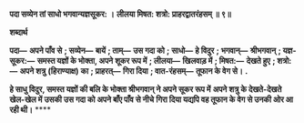 **पदा सव्येन तां साधो भगवान्यज्ञसूकर: ।** **लीलया मिषत: शत्रो: प्राहरद्वातरंहसम् ॥ ९॥** 

**शब्दार्थ** 

**पदा—** **अपने पाँव से** **; सव्येन—** **बायें** **; ताम्—** **उस गदा को** **; साधो—** **हे विदुर** **; भगवान्—** **श्रीभगवान्** **; यज्ञ-सूकर:—** **समस्त यज्ञों के भोक्ता, अपने शूकर रूप में** **; लीलया—** **खिलवाड़ में** **; मिषत:—** **देखते हुए** **; शत्रो:—** **अपने शत्रु** **(हिराण्याक्ष) का** **; प्राहरत्—** **गिरा दिया** **; वात-रंहसम्—** **तूफान के वेग से।** **.** 

**हे साधु विदुर, समस्त यज्ञों की बलि के भोक्ता श्रीभगवान् ने अपने सूकर रूप में** **अपने शत्रु के देखते-देखते खेल-खेल में उसकी उस गदा को अपने बाँए पाँव से नीचे** **गिरा दिया यद्यपि वह तूफान के वेग से उनकी ओर आ रही थी।** **** 